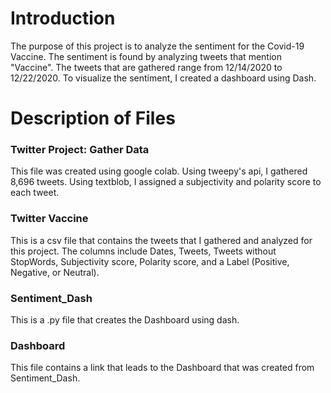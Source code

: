 # Introduction

The purpose of this project is to analyze the sentiment for the Covid-19 Vaccine. The sentiment is found by analyzing tweets that mention "Vaccine". The tweets that are gathered range from 12/14/2020 to 12/22/2020. To visualize the sentiment, I created a dashboard using Dash.

# Description of Files
### Twitter Project: Gather Data

This file was created using google colab. Using tweepy's api, I gathered 8,696 tweets. Using textblob, I assigned a subjectivity and polarity score to each tweet. 

### Twitter Vaccine

This is a csv file that contains the tweets that I gathered and analyzed for this project. The columns include Dates, Tweets, Tweets without StopWords, Subjectivity score, Polarity score, and a Label (Positive, Negative, or Neutral).

### Sentiment_Dash

This is a .py file that creates the Dashboard using dash.

### Dashboard

This file contains a link that leads to the Dashboard that was created from Sentiment_Dash.
